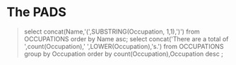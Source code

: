 # The PADS
>select concat(Name,'(',SUBSTRING(Occupation, 1,1),')') from OCCUPATIONS order by Name asc;
select concat('There are a total of ',count(Occupation),' ',LOWER(Occupation),'s.') from OCCUPATIONS group by Occupation order by count(Occupation),Occupation desc ;
